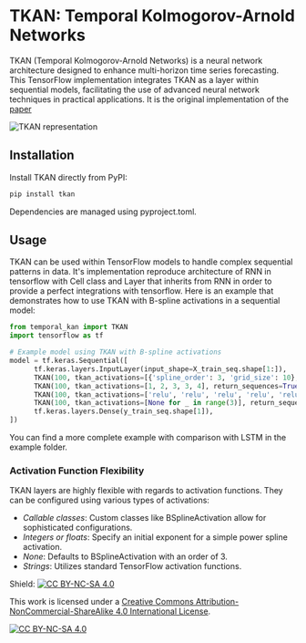 # TKAN: Temporal Kolmogorov-Arnold Networks

TKAN (Temporal Kolmogorov-Arnold Networks) is a neural network architecture designed to enhance multi-horizon time series forecasting. This TensorFlow implementation integrates TKAN as a layer within sequential models, facilitating the use of advanced neural network techniques in practical applications. It is the original implementation of the [paper](https://arxiv.org/abs/2405.07344)

![TKAN representation](image/TKAN.drawio.png)

## Installation

Install TKAN directly from PyPI:

```bash
pip install tkan
```

Dependencies are managed using pyproject.toml.

## Usage

TKAN can be used within TensorFlow models to handle complex sequential patterns in data.
It's implementation reproduce architecture of RNN in tensorflow with Cell class and Layer that inherits from RNN in order to provide a perfect integrations with tensorflow.
Here is an example that demonstrates how to use TKAN with B-spline activations in a sequential model:

```python
from temporal_kan import TKAN
import tensorflow as tf

# Example model using TKAN with B-spline activations
model = tf.keras.Sequential([
      tf.keras.layers.InputLayer(input_shape=X_train_seq.shape[1:]),
      TKAN(100, tkan_activations=[{'spline_order': 3, 'grid_size': 10}, {'spline_order': 1, 'grid_size': 5}, {'spline_order': 4, 'grid_size': 6}, ], return_sequences=True, use_bias=True), #Define the params of the KANLinear as dict as here
      TKAN(100, tkan_activations=[1, 2, 3, 3, 4], return_sequences=True, use_bias=True), #Use float or int to specify only the exponent of the spline
      TKAN(100, tkan_activations=['relu', 'relu', 'relu', 'relu', 'relu'], return_sequences=True, use_bias=True), #Or use string to specify the standard tensorflow activation using Dense in sublayers instead of KANLinear
      TKAN(100, tkan_activations=[None for _ in range(3)], return_sequences=False, use_bias=True), # Or put None for default activation
      tf.keras.layers.Dense(y_train_seq.shape[1]),
])
```

You can find a more complete example with comparison with LSTM in the example folder.

### Activation Function Flexibility

TKAN layers are highly flexible with regards to activation functions. They can be configured using various types of activations:
- *Callable classes*: Custom classes like BSplineActivation allow for sophisticated configurations.
- *Integers or floats*: Specify an initial exponent for a simple power spline activation.
- *None*: Defaults to BSplineActivation with an order of 3.
- *Strings*: Utilizes standard TensorFlow activation functions.

Shield: [![CC BY-NC-SA 4.0][cc-by-nc-sa-shield]][cc-by-nc-sa]

This work is licensed under a
[Creative Commons Attribution-NonCommercial-ShareAlike 4.0 International License][cc-by-nc-sa].

[![CC BY-NC-SA 4.0][cc-by-nc-sa-image]][cc-by-nc-sa]

[cc-by-nc-sa]: http://creativecommons.org/licenses/by-nc-sa/4.0/
[cc-by-nc-sa-image]: https://licensebuttons.net/l/by-nc-sa/4.0/88x31.png
[cc-by-nc-sa-shield]: https://img.shields.io/badge/License-CC%20BY--NC--SA%204.0-lightgrey.svg
